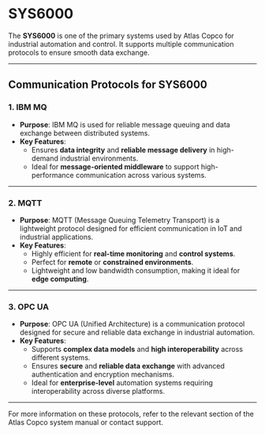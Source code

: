 # SYS6000

The **SYS6000** is one of the primary systems used by Atlas Copco for industrial automation and control. It supports multiple communication protocols to ensure smooth data exchange.

---

## Communication Protocols for SYS6000

### 1. **IBM MQ**
   - **Purpose**: IBM MQ is used for reliable message queuing and data exchange between distributed systems.
   - **Key Features**:
     - Ensures **data integrity** and **reliable message delivery** in high-demand industrial environments.
     - Ideal for **message-oriented middleware** to support high-performance communication across various systems.

---

### 2. **MQTT**
   - **Purpose**: MQTT (Message Queuing Telemetry Transport) is a lightweight protocol designed for efficient communication in IoT and industrial applications.
   - **Key Features**:
     - Highly efficient for **real-time monitoring** and **control systems**.
     - Perfect for **remote** or **constrained environments**.
     - Lightweight and low bandwidth consumption, making it ideal for **edge computing**.

---

### 3. **OPC UA**
   - **Purpose**: OPC UA (Unified Architecture) is a communication protocol designed for secure and reliable data exchange in industrial automation.
   - **Key Features**:
     - Supports **complex data models** and **high interoperability** across different systems.
     - Ensures **secure** and **reliable data exchange** with advanced authentication and encryption mechanisms.
     - Ideal for **enterprise-level** automation systems requiring interoperability across diverse platforms.

---

For more information on these protocols, refer to the relevant section of the Atlas Copco system manual or contact support.
